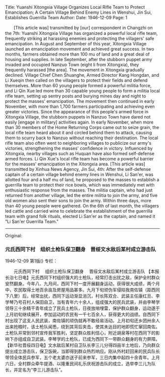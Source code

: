 Title: Yuanshi Xitongxia Village Organizes Local Rifle Team to Protect Emancipation; A Certain Village Behind Enemy Lines in Wenshui, Jin Sui, Establishes Guerrilla Team
Author:
Date: 1946-12-09
Page: 1

　　[This article was] transmitted by [our] correspondent in Changzhi on the 7th: Yuanshi Xitongxia Village has organized a powerful local rifle team, frequently striking at harassing enemies and protecting the villagers' safe emancipation. In August and September of this year, Xitongxia Village launched an emancipation movement and achieved great success. In two months, farmers obtained more than 100 mu of land and a great deal of housing and supplies. In late September, after the stubborn puppet army invaded and occupied Nanzuo Town (eight li from Xitongxia), they frequently harassed [the area]. The movement in Xitongxia gradually declined. Village Chief Chen Shuanghe, Armed Director Kang Hongdan, and Li Xueqin then called on the villagers to protect their fields and defend themselves. More than 60 young people formed a powerful militia force, and Li Qin Xue led more than 30 capable young people to form a militia local rifle team, setting up sentry posts and burying mines day and night to protect the masses' emancipation. The movement then continued in early November, with more than 1,700 farmers participating and achieving even greater victories. Since the appearance of this people's armed force in Xitongxia Village, the stubborn puppets in Nanzuo Town have dared not easily [engage in military] activities again. In early November, when more than 30 members of the Home Returning Corps came out to seize grain, the local rifle team heard about it and circled behind them to attack, causing them to scurry back to Nanzuo without reaching their destination. The local rifle team also often went to neighboring villages to publicize our army's victories, strengthening the masses' confidence in victory. Influenced by Xitongxia, nearby villages such as Huquan have also formed self-defense armed forces. Li Qin Xue's local rifle team has become a powerful barrier for the masses' emancipation in the Xitongxia area.
    [This article was] transmitted by Xinhua News Agency, Jin Sui, 4th: After the self-defense captain of a certain village behind enemy lines in Wenshui, Li San'er, was allotted four and a half mu of land, he proposed to the masses to establish a guerrilla team to protect their rice bowls, which was immediately met with enthusiastic response from the masses. The militia captain, who had just returned from another village, led the entire militia to join the army, and five old women also sent their sons to join the army. Within three days, more than 40 young people were gathered. On the 6th of last month, the villagers led cattle and carried wine to celebrate the establishment of the guerrilla team with grand folk rituals, elected Li San'er as the captain, and named it "Li San'er Guerrilla Team."



<hr /> 

Original: 


### 元氏西同下村　组织土枪队保卫翻身　晋绥文水敌后某村成立游击队

1946-12-09
第1版()
专栏：

　　元氏西同下村
  　组织土枪队保卫翻身
  　晋绥文水敌后某村成立游击队
    【本报长治七日电】元氏西同下村组织强大的土枪队，经常打击出扰之敌，保护全村群众安然翻身。今年八、九月间，西同下村一度开展翻身运动，获得很大成绩，两个月中，农民取得土地百余亩及房屋用品甚多。九月下旬顽伪军侵陷我南佐镇（距西同下八里）后，经常出扰，西同下运动渐显消沉，村长陈双合、武装主任康红旦、李学琴乃号召村人保田自卫，当有青年六十余人，组成强大的民兵武装，并由李琴学领导三十余精干青年成立了民兵土枪队，日夜放哨埋雷，保护群众翻身，运动遂于上月初旬继续展开，参加运动的农民有一千七百余人，获得更大的战绩。自西同下村出现了这支人民武装，南佐镇的顽伪就再不敢经易活动。上月初旬还乡团卅余人出来抢粮时，该土枪队闻悉，绕到其背后夹击，使其未达目的地即慌忙窜回南佐。土枪队并常到邻村宣传我军胜利，坚定群众胜利信心，附近胡泉等村在西同下的影响下亦组成自卫武装。李琴学的土枪队，已成为西同下一带群众翻身的有力屏障。
    【新华社晋绥四日电】文水敌后某村自卫队长李三儿分得四亩半土地后，乃向群众提出成立游击队，保卫饭碗，当即得到群众热烈响应。刚从外村赶回来的民兵队长带领全体民兵参军，五个老太婆亦送子前来参军，三日内集中起四十余青年。上月六日，全村群众牵牛提酒、以隆重民间礼乐庆祝游击队的成立，选举李三儿为队长，并定名为“李三儿游击队”。
